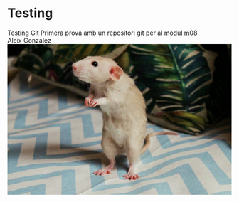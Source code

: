 # Testing
Testing Git
Primera prova amb un repositori git per al [mòdul m08](https://moodle.insjoaquimmir.cat/course/view.php?id=112)  
Aleix Gonzalez
![Relajao Relajao](relajao.jpg)
